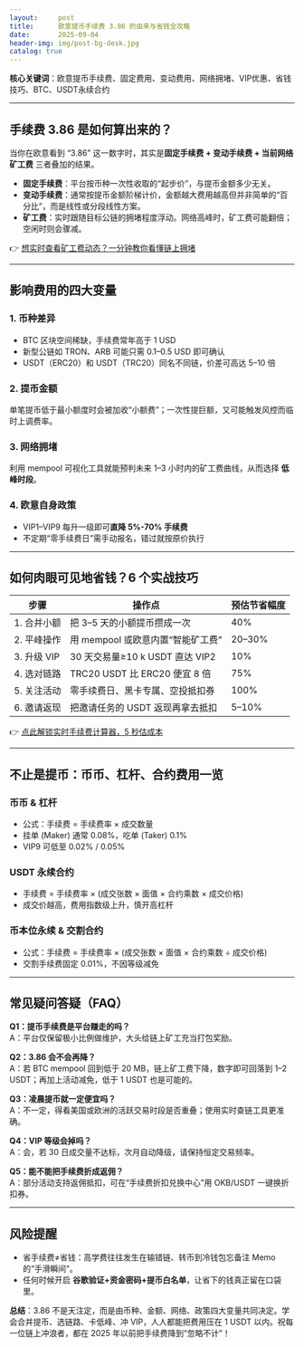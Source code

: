 ```yaml
---
layout:     post
title:      欧意提币手续费 3.86 的由来与省钱全攻略
date:       2025-09-04
header-img: img/post-bg-desk.jpg
catalog: true
---
```


**核心关键词**：欧意提币手续费、固定费用、变动费用、网络拥堵、VIP优惠、省钱技巧、BTC、USDT永续合约

---

## 手续费 3.86 是如何算出来的？

当你在欧意看到 “3.86” 这一数字时，其实是**固定手续费 + 变动手续费 + 当前网络矿工费** 三者叠加的结果。  
- **固定手续费**：平台按币种一次性收取的“起步价”，与提币金额多少无关。  
- **变动手续费**：通常按提币金额阶梯计价，金额越大费用越高但并非简单的“百分比”，而是线性或分段线性方案。  
- **矿工费**：实时跟随目标公链的拥堵程度浮动。网络高峰时，矿工费可能翻倍；空闲时则会骤减。  

👉 [想实时查看矿工费动态？一分钟教你看懂链上拥堵](https://okxdog.com/)

---

## 影响费用的四大变量

### 1. 币种差异
- BTC 区块空间稀缺，手续费常年高于 1 USD  
- 新型公链如 TRON、ARB 可能只需 0.1–0.5 USD 即可确认  
- USDT（ERC20）和 USDT（TRC20）同名不同链，价差可高达 5–10 倍  

### 2. 提币金额
单笔提币低于最小额度时会被加收“小额费”；一次性提巨额，又可能触发风控而临时上调费率。

### 3. 网络拥堵
利用 mempool 可视化工具就能预判未来 1–3 小时内的矿工费曲线，从而选择 **低峰时段**。

### 4. 欧意自身政策
- VIP1–VIP9 每升一级即可**直降 5%-70% 手续费**  
- 不定期“零手续费日”需手动报名，错过就按原价执行  

---

## 如何肉眼可见地省钱？6 个实战技巧

| 步骤 | 操作点 | 预估节省幅度 |
|---|---|---|
| 1. 合并小额 | 把 3–5 天的小额提币攒成一次 | 40% |
| 2. 平峰操作 | 用 mempool 或欧意内置“智能矿工费” | 20–30% |
| 3. 升级 VIP | 30 天交易量≥10 k USDT 直达 VIP2 | 10% |
| 4. 选对链路 | TRC20 USDT 比 ERC20 便宜 8 倍 | 75% |
| 5. 关注活动 | 零手续费日、黑卡专属、空投抵扣券 | 100% |
| 6. 邀请返现 | 把邀请任务的 USDT 返现再拿去抵扣 | 5–10% |

👉 [点此解锁实时手续费计算器，5 秒估成本](https://okxdog.com/)

---

## 不止是提币：币币、杠杆、合约费用一览

### 币币 & 杠杆
- 公式：手续费 = 手续费率 × 成交数量  
- 挂单 (Maker) 通常 0.08%，吃单 (Taker) 0.1%  
- VIP9 可低至 0.02% / 0.05%

### USDT 永续合约
- 手续费 = 手续费率 × (成交张数 × 面值 × 合约乘数 × 成交价格)  
- 成交价越高，费用指数级上升，慎开高杠杆

### 币本位永续 & 交割合约
- 公式：手续费 = 手续费率 × (成交张数 × 面值 × 合约乘数 ÷ 成交价格)  
- 交割手续费固定 0.01%，不因等级减免

---

## 常见疑问答疑（FAQ）

**Q1：提币手续费是平台赚走的吗？**  
A：平台仅保留极小比例做维护，大头给链上矿工充当打包奖励。

**Q2：3.86 会不会再降？**  
A：若 BTC  mempool 回到低于 20 MB，链上矿工费下降，数字即可回落到 1–2 USDT；再加上活动减免，低于 1 USDT 也是可能的。

**Q3：凌晨提币就一定便宜吗？**  
A：不一定，得看美国或欧洲的活跃交易时段是否重叠；使用实时查链工具更准确。

**Q4：VIP 等级会掉吗？**  
A：会，若 30 日成交量不达标，次月自动降级，请保持恒定交易频率。

**Q5：能不能把手续费折成返佣？**  
A：部分活动支持返佣抵扣，可在“手续费折扣兑换中心”用 OKB/USDT 一键换折扣券。

---

## 风险提醒

- 省手续费≠省钱：高学费往往发生在输错链、转币到冷钱包忘备注 Memo 的“手滑瞬间”。  
- 任何时候开启 **谷歌验证+资金密码+提币白名单**，让省下的钱真正留在口袋里。

**总结**：3.86 不是天注定，而是由币种、金额、网络、政策四大变量共同决定。学会合并提币、选链路、卡低峰、冲 VIP，人人都能把费用压在 1 USDT 以内。祝每一位链上冲浪者，都在 2025 年以前把手续费降到“忽略不计”！